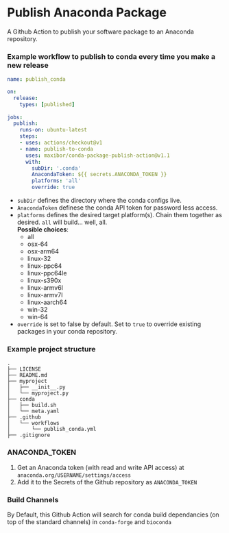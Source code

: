 # Publish Anaconda Package

A Github Action to publish your software package to an Anaconda repository.

### Example workflow to publish to conda every time you make a new release

```yaml
name: publish_conda

on:
  release:
    types: [published]
    
jobs:
  publish:
    runs-on: ubuntu-latest
    steps:
    - uses: actions/checkout@v1
    - name: publish-to-conda
      uses: maxibor/conda-package-publish-action@v1.1
      with:
        subDir: '.conda'
        AnacondaToken: ${{ secrets.ANACONDA_TOKEN }}
        platforms: 'all'
        override: true
```
- `subDir` defines the directory where the conda configs live.
- `AnacondaToken` definese the conda API token for password less access.
- `platforms` defines the desired target platform(s). Chain them together as desired. `all` will build... well, all.   
**Possible choices**:
  - all
  - osx-64
  - osx-arm64
  - linux-32
  - linux-ppc64
  - linux-ppc64le
  - linux-s390x
  - linux-armv6l
  - linux-armv7l
  - linux-aarch64
  - win-32 
  - win-64
- `override` is set to false by default. Set to `true` to override existing packages in your conda repository.

### Example project structure

```
.
├── LICENSE
├── README.md
├── myproject
│   ├── __init__.py
│   └── myproject.py
├── conda
│   ├── build.sh
│   └── meta.yaml
├── .github
│   └── workflows
│       └── publish_conda.yml
├── .gitignore
```

### ANACONDA_TOKEN

1. Get an Anaconda token (with read and write API access) at `anaconda.org/USERNAME/settings/access` 
2. Add it to the Secrets of the Github repository as `ANACONDA_TOKEN`

### Build Channels
By Default, this Github Action will search for conda build dependancies (on top of the standard channels) in `conda-forge` and `bioconda`

